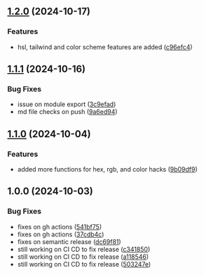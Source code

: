 ## [1.2.0](https://github.com/sillybit-io/colorhacks/compare/v1.1.1...v1.2.0) (2024-10-17)

### Features

* hsl, tailwind and color scheme features are added ([c96efc4](https://github.com/sillybit-io/colorhacks/commit/c96efc4bbc7ebf72ba2853b5a2ab8d689ab761e2))

## [1.1.1](https://github.com/sillybit-io/colorhacks/compare/v1.1.0...v1.1.1) (2024-10-16)

### Bug Fixes

* issue on module export ([3c9efad](https://github.com/sillybit-io/colorhacks/commit/3c9efad0ea249a55a2178bbe625091d7660b57ac))
* md file checks on push ([9a6ed94](https://github.com/sillybit-io/colorhacks/commit/9a6ed94945c96a0ad6f796a03f3e65a601017dda))

## [1.1.0](https://github.com/sillybit-io/colorhacks/compare/v1.0.0...v1.1.0) (2024-10-04)

### Features

* added more functions for hex, rgb, and color hacks ([9b09df9](https://github.com/sillybit-io/colorhacks/commit/9b09df9f782762c9655894c8747fd061fa894aef))

## 1.0.0 (2024-10-03)

### Bug Fixes

* fixes on gh actions ([541bf75](https://github.com/sillybit-io/colorhacks/commit/541bf7579e1d41e0b343995928d0cb0b7a1c99bd))
* fixes on gh actions ([37cdb4c](https://github.com/sillybit-io/colorhacks/commit/37cdb4c5d136563d3b71c350cf144bd08daa1589))
* fixes on semantic release ([dc69f81](https://github.com/sillybit-io/colorhacks/commit/dc69f81ee510e4778cba781c763bd2b30ea2ac31))
* still working on CI CD to fix release ([c341850](https://github.com/sillybit-io/colorhacks/commit/c341850040d04266aca338ec7155a345caf52b3c))
* still working on CI CD to fix release ([a118546](https://github.com/sillybit-io/colorhacks/commit/a1185460ca51f273e92449064ad85066f88945b7))
* still working on CI CD to fix release ([503247e](https://github.com/sillybit-io/colorhacks/commit/503247efad5941bc9ab48c54577cdca3d08884c5))
